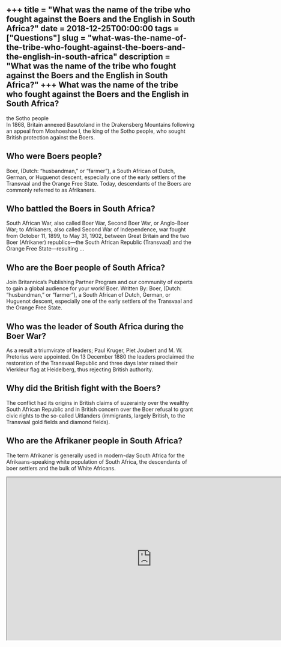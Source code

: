 +++
title = "What was the name of the tribe who fought against the Boers and the English in South Africa?"
date = 2018-12-25T00:00:00
tags = ["Questions"]
slug = "what-was-the-name-of-the-tribe-who-fought-against-the-boers-and-the-english-in-south-africa"
description = "What was the name of the tribe who fought against the Boers and the English in South Africa?"
+++
What was the name of the tribe who fought against the Boers and the English in South Africa?
--------------------------------------------------------------------------------------------

the Sotho people  
In 1868, Britain annexed Basutoland in the Drakensberg Mountains following an appeal from Moshoeshoe I, the king of the Sotho people, who sought British protection against the Boers.

Who were Boers people?
----------------------

Boer, (Dutch: “husbandman,” or “farmer”), a South African of Dutch, German, or Huguenot descent, especially one of the early settlers of the Transvaal and the Orange Free State. Today, descendants of the Boers are commonly referred to as Afrikaners.

Who battled the Boers in South Africa?
--------------------------------------

South African War, also called Boer War, Second Boer War, or Anglo-Boer War; to Afrikaners, also called Second War of Independence, war fought from October 11, 1899, to May 31, 1902, between Great Britain and the two Boer (Afrikaner) republics—the South African Republic (Transvaal) and the Orange Free State—resulting …

Who are the Boer people of South Africa?
----------------------------------------

Join Britannica’s Publishing Partner Program and our community of experts to gain a global audience for your work! Boer. Written By: Boer, (Dutch: “husbandman,” or “farmer”), a South African of Dutch, German, or Huguenot descent, especially one of the early settlers of the Transvaal and the Orange Free State.

Who was the leader of South Africa during the Boer War?
-------------------------------------------------------

As a result a triumvirate of leaders; Paul Kruger, Piet Joubert and M. W. Pretorius were appointed. On 13 December 1880 the leaders proclaimed the restoration of the Transvaal Republic and three days later raised their Vierkleur flag at Heidelberg, thus rejecting British authority.

Why did the British fight with the Boers?
-----------------------------------------

The conflict had its origins in British claims of suzerainty over the wealthy South African Republic and in British concern over the Boer refusal to grant civic rights to the so-called Uitlanders (immigrants, largely British, to the Transvaal gold fields and diamond fields).

Who are the Afrikaner people in South Africa?
---------------------------------------------

The term Afrikaner is generally used in modern-day South Africa for the Afrikaans-speaking white population of South Africa, the descendants of boer settlers and the bulk of White Africans.

<iframe allow="accelerometer; autoplay; clipboard-write; encrypted-media; gyroscope; picture-in-picture" allowfullscreen="" class="__youtube_prefs__  epyt-is-override  no-lazyload" data-no-lazy="1" data-origheight="433" data-origwidth="770" data-skipgform_ajax_framebjll="" height="433" id="_ytid_72003" loading="lazy" src="https://www.youtube.com/embed/fr8AqCxB0J8?enablejsapi=1&autoplay=0&cc_load_policy=0&cc_lang_pref=&iv_load_policy=1&loop=0&modestbranding=0&rel=1&fs=1&playsinline=0&autohide=2&theme=dark&color=red&controls=1&" title="YouTube player" width="770"></iframe>